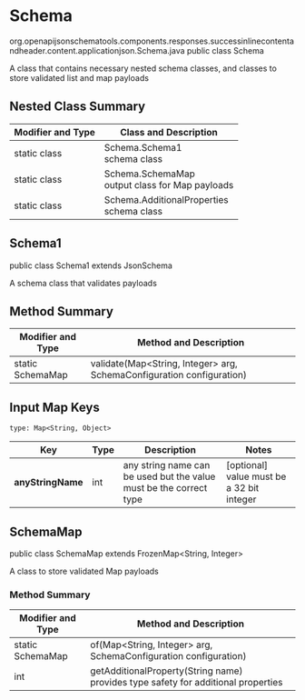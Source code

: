 # Schema
org.openapijsonschematools.components.responses.successinlinecontentandheader.content.applicationjson.Schema.java
public class Schema

A class that contains necessary nested schema classes, and classes to store validated list and map payloads

## Nested Class Summary
| Modifier and Type | Class and Description |
| ----------------- | ---------------------- |
| static class | Schema.Schema1<br> schema class |
| static class | Schema.SchemaMap<br> output class for Map payloads |
| static class | Schema.AdditionalProperties<br> schema class |

## Schema1
public class Schema1
extends JsonSchema

A schema class that validates payloads


## Method Summary
| Modifier and Type | Method and Description |
| ----------------- | ---------------------- |
| static SchemaMap | validate(Map<String, Integer> arg, SchemaConfiguration configuration) |

## Input Map Keys
```
type: Map<String, Object>
```
Key | Type |  Description | Notes
------------ | ------------- | ------------- | -------------
**anyStringName** | int | any string name can be used but the value must be the correct type | [optional] value must be a 32 bit integer

## SchemaMap
public class SchemaMap
extends FrozenMap<String, Integer>

A class to store validated Map payloads

### Method Summary
| Modifier and Type | Method and Description |
| ----------------- | ---------------------- |
| static SchemaMap | of(Map<String, Integer> arg, SchemaConfiguration configuration) |
| int | getAdditionalProperty(String name)<br>provides type safety for additional properties |

